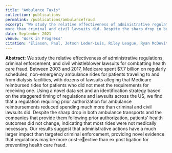 ```yaml
---
title: "Ambulance Taxis"
collection: publications
permalink: /publications/ambulancefraud
excerpt: "We study the relative effectiveness of administrative regulations, criminal enforcement, and civil whistleblower lawsuits for combatting health care fraud. Between 2003 and 2017, Medicare spent $7.7 billion on regularly scheduled, non-emergency ambulance rides for patients traveling to and from dialysis facilities, with dozens of lawsuits alleging that Medicare reimbursed rides for patients who did not meet the requirements for receiving one. Using a novel data set and an identification strategy based on the staggered timing of regulations and lawsuits across the US, we find that a regulation requiring prior authorization for ambulance reimbursements reduced spending much
more than criminal and civil lawsuits did. Despite the sharp drop in both ambulance transports and the companies that provide them following prior authorization, patients' health outcomes did not change, indicating that most rides were not medically necessary. Our results suggest that administrative actions have a much larger impact than targeted criminal enforcement, providing novel evidence that regulations may be more cost-eective than ex post ligation for preventing health care fraud."
date: September 2021
venue: 'Work in Progress'
citation: 'Eliason, Paul, Jetson Leder-Luis, Riley League, Ryan McDevitt, and James Roberts. (2021). &quot;Ambulance Taxis&quot; Work in Progress.'
---
```


**Abstract:** We study the relative effectiveness of administrative regulations, criminal enforcement, and civil whistleblower lawsuits for combatting health care fraud. Between 2003 and 2017, Medicare spent $7.7 billion on regularly scheduled, non-emergency ambulance rides for patients traveling to and from dialysis facilities, with dozens of lawsuits alleging that Medicare reimbursed rides for patients who did not meet the requirements for receiving one. Using a novel data set and an identification strategy based on the staggered timing of regulations and lawsuits across the US, we find that a regulation requiring prior authorization for ambulance reimbursements reduced spending much
more than criminal and civil lawsuits did. Despite the sharp drop in both ambulance transports and the companies that provide them following prior authorization, patients' health outcomes did not change, indicating that most rides were not medically necessary. Our results suggest that administrative actions have a much larger impact than targeted criminal enforcement, providing novel evidence that regulations may be more cost-eective than ex post ligation for preventing health care fraud.
